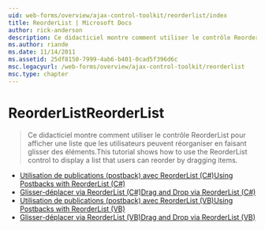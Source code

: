 ```yaml
---
uid: web-forms/overview/ajax-control-toolkit/reorderlist/index
title: ReorderList | Microsoft Docs
author: rick-anderson
description: Ce didacticiel montre comment utiliser le contrôle ReorderList pour afficher une liste que les utilisateurs peuvent réorganiser en faisant glisser des éléments.
ms.author: riande
ms.date: 11/14/2011
ms.assetid: 25df8150-7999-4ab6-b401-0cad5f396d6c
msc.legacyurl: /web-forms/overview/ajax-control-toolkit/reorderlist
msc.type: chapter
---
```

<a name="reorderlist"></a><span data-ttu-id="12688-103">ReorderList</span><span class="sxs-lookup"><span data-stu-id="12688-103">ReorderList</span></span>
====================
> <span data-ttu-id="12688-104">Ce didacticiel montre comment utiliser le contrôle ReorderList pour afficher une liste que les utilisateurs peuvent réorganiser en faisant glisser des éléments.</span><span class="sxs-lookup"><span data-stu-id="12688-104">This tutorial shows how to use the ReorderList control to display a list that users can reorder by dragging items.</span></span>


- [<span data-ttu-id="12688-105">Utilisation de publications (postback) avec ReorderList (C#)</span><span class="sxs-lookup"><span data-stu-id="12688-105">Using Postbacks with ReorderList (C#)</span></span>](using-postbacks-with-reorderlist-cs.md)
- [<span data-ttu-id="12688-106">Glisser-déplacer via ReorderList (C#)</span><span class="sxs-lookup"><span data-stu-id="12688-106">Drag and Drop via ReorderList (C#)</span></span>](drag-and-drop-via-reorderlist-cs.md)
- [<span data-ttu-id="12688-107">Utilisation de publications (postback) avec ReorderList (VB)</span><span class="sxs-lookup"><span data-stu-id="12688-107">Using Postbacks with ReorderList (VB)</span></span>](using-postbacks-with-reorderlist-vb.md)
- [<span data-ttu-id="12688-108">Glisser-déplacer via ReorderList (VB)</span><span class="sxs-lookup"><span data-stu-id="12688-108">Drag and Drop via ReorderList (VB)</span></span>](drag-and-drop-via-reorderlist-vb.md)
